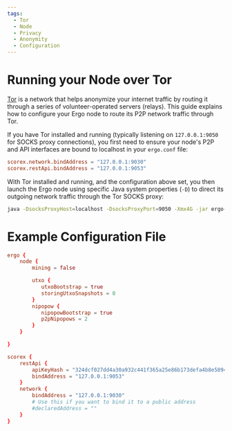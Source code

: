 ```yaml
---
tags:
  - Tor
  - Node
  - Privacy
  - Anonymity
  - Configuration
---
```


# Running your Node over Tor

[Tor](https://www.torproject.org/download/tor/) is a network that helps anonymize your internet traffic by routing it through a series of volunteer-operated servers (relays). This guide explains how to configure your Ergo node to route its P2P network traffic through Tor.

If you have Tor installed and running (typically listening on `127.0.0.1:9050` for SOCKS proxy connections), you first need to ensure your node's P2P and API interfaces are bound to localhost in your `ergo.conf` file:

```conf
scorex.network.bindAddress = "127.0.0.1:9030"
scorex.restApi.bindAddress = "127.0.0.1:9053"
```

With Tor installed and running, and the configuration above set, you then launch the Ergo node using specific Java system properties (`-D`) to direct its outgoing network traffic through the Tor SOCKS proxy:

```bash
java -DsocksProxyHost=localhost -DsocksProxyPort=9050 -Xmx4G -jar ergo-*.jar --mainnet -c ergo.conf 
```

# Example Configuration File

```conf
ergo {
    node {
        mining = false

        utxo {
           utxoBootstrap = true
           storingUtxoSnapshots = 0
        }
        nipopow {
           nipopowBootstrap = true
           p2pNipopows = 2
        }
    }

}

scorex {
    restApi {
        apiKeyHash = "324dcf027dd4a30a932c441f365a25e86b173defa4b8e58948253471b81b72cf"
        bindAddress = "127.0.0.1:9053"
    }
    network {
        bindAddress = "127.0.0.1:9030"
        # Use this if you want to bind it to a public address
        #declaredAddress = ""
    }
}
```
